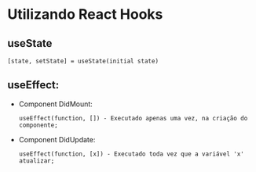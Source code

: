 # Utilizando React Hooks

## useState
  ```[state, setState] = useState(initial state)```
## useEffect: 
  * Component DidMount: </br>


      ```useEffect(function, []) - Executado apenas uma vez, na criação do componente;```
 
  * Component DidUpdate: </br>


      ```useEffect(function, [x]) - Executado toda vez que a variável 'x' atualizar;```

